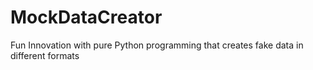 # MockDataCreator
Fun Innovation with pure Python programming that creates fake data in different formats
